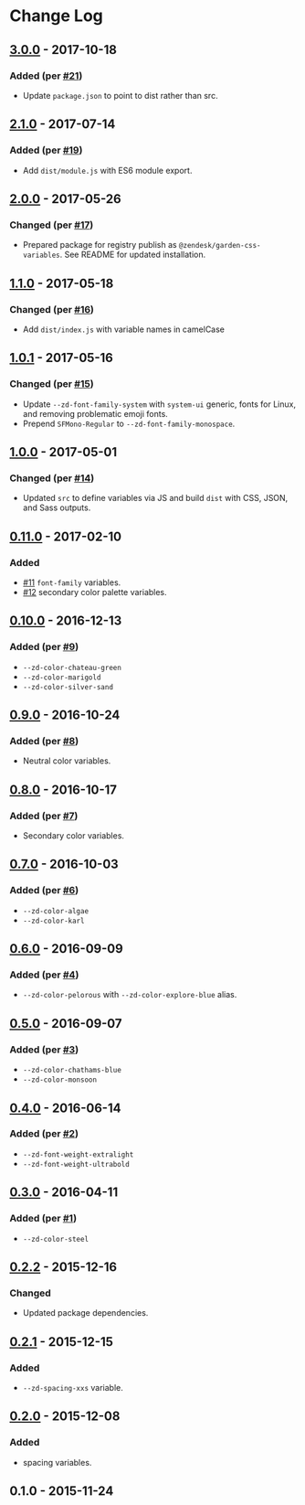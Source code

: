 # Change Log

<a name="3.0.0"></a>
## [3.0.0] - 2017-10-18
### Added (per [#21](https://github.com/zendeskgarden/css-variables/pull/21))
- Update `package.json` to point to dist rather than src.

## [2.1.0] - 2017-07-14
### Added (per [#19](https://github.com/zendeskgarden/css-variables/pull/19))
- Add `dist/module.js` with ES6 module export.

## [2.0.0] - 2017-05-26
### Changed (per [#17](https://github.com/zendeskgarden/css-variables/pull/17))
- Prepared package for registry publish as
  `@zendesk/garden-css-variables`. See README for updated installation.

## [1.1.0] - 2017-05-18
### Changed (per [#16](https://github.com/zendeskgarden/css-variables/pull/16))
- Add `dist/index.js` with variable names in camelCase

## [1.0.1] - 2017-05-16
### Changed (per [#15](https://github.com/zendeskgarden/css-variables/pull/15))
- Update `--zd-font-family-system` with `system-ui` generic, fonts for
  Linux, and removing problematic emoji fonts.
- Prepend `SFMono-Regular` to `--zd-font-family-monospace`.

## [1.0.0] - 2017-05-01
### Changed (per [#14](https://github.com/zendeskgarden/css-variables/pull/14))
- Updated `src` to define variables via JS and build `dist` with CSS,
  JSON, and Sass outputs.

## [0.11.0] - 2017-02-10
### Added
- [#11](https://github.com/zendeskgarden/css-variables/pull/11)
  `font-family` variables.
- [#12](https://github.com/zendeskgarden/css-variables/pull/12)
  secondary color palette variables.

## [0.10.0] - 2016-12-13
### Added (per [#9](https://github.com/zendeskgarden/css-variables/pull/9))
- `--zd-color-chateau-green`
- `--zd-color-marigold`
- `--zd-color-silver-sand`

## [0.9.0] - 2016-10-24
### Added (per [#8](https://github.com/zendeskgarden/css-variables/pull/8))
- Neutral color variables.

## [0.8.0] - 2016-10-17
### Added (per [#7](https://github.com/zendeskgarden/css-variables/pull/7))
- Secondary color variables.

## [0.7.0] - 2016-10-03
### Added (per [#6](https://github.com/zendeskgarden/css-variables/pull/6))
- `--zd-color-algae`
- `--zd-color-karl`

## [0.6.0] - 2016-09-09
### Added (per [#4](https://github.com/zendeskgarden/css-variables/pull/4))
- `--zd-color-pelorous` with `--zd-color-explore-blue` alias.

## [0.5.0] - 2016-09-07
### Added (per [#3](https://github.com/zendeskgarden/css-variables/pull/3))
- `--zd-color-chathams-blue`
- `--zd-color-monsoon`

## [0.4.0] - 2016-06-14
### Added (per [#2](https://github.com/zendeskgarden/css-variables/pull/2))
- `--zd-font-weight-extralight`
- `--zd-font-weight-ultrabold`

## [0.3.0] - 2016-04-11
### Added (per [#1](https://github.com/zendeskgarden/css-variables/pull/1))
- `--zd-color-steel`

## [0.2.2] - 2015-12-16
### Changed
- Updated package dependencies.

## [0.2.1] - 2015-12-15
### Added
- `--zd-spacing-xxs` variable.

## [0.2.0] - 2015-12-08
### Added
- spacing variables.

## 0.1.0 - 2015-11-24

[3.0.0]: https://github.com/zendeskgarden/css-variables/compare/v2.1.0...v3.0.0
[2.1.0]: https://github.com/zendeskgarden/css-variables/compare/v2.0.0...v2.1.0
[2.0.0]: https://github.com/zendeskgarden/css-variables/compare/1.1.0...v2.0.0
[1.1.0]: https://github.com/zendeskgarden/css-variables/compare/1.0.1...1.1.0
[1.0.1]: https://github.com/zendeskgarden/css-variables/compare/1.0.0...1.0.1
[1.0.0]: https://github.com/zendeskgarden/css-variables/compare/0.11.0...1.0.0
[0.11.0]: https://github.com/zendeskgarden/css-variables/compare/0.10.0...0.11.0
[0.10.0]: https://github.com/zendeskgarden/css-variables/compare/0.9.0...0.10.0
[0.9.0]: https://github.com/zendeskgarden/css-variables/compare/0.8.0...0.9.0
[0.8.0]: https://github.com/zendeskgarden/css-variables/compare/0.7.0...0.8.0
[0.7.0]: https://github.com/zendeskgarden/css-variables/compare/0.6.0...0.7.0
[0.6.0]: https://github.com/zendeskgarden/css-variables/compare/0.5.0...0.6.0
[0.5.0]: https://github.com/zendeskgarden/css-variables/compare/0.4.0...0.5.0
[0.4.0]: https://github.com/zendeskgarden/css-variables/compare/0.3.0...0.4.0
[0.3.0]: https://github.com/zendeskgarden/css-variables/compare/0.2.0...0.3.0
[0.2.2]: https://github.com/zendeskgarden/css-variables/compare/0.2.1...0.2.2
[0.2.1]: https://github.com/zendeskgarden/css-variables/compare/0.2.0...0.2.1
[0.2.0]: https://github.com/zendeskgarden/css-variables/compare/0.1.0...0.2.0
